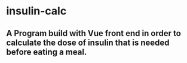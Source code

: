 # insulin-calc

## A Program build with Vue front end in order to calculate the dose of insulin that is needed before eating a meal.
